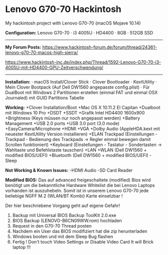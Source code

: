 # Lenovo G70-70 Hackintosh
My hackintosh project with Lenovo G70-70 (macOS Mojave 10.14)

**Configuration:**
Lenovo G70-70 · i3 4005U · HD4400 · 8GB · 512GB SSD

------------



**My Forum Posts:**
https://www.hackintosh-forum.de/forum/thread/24361-lenovo-g70-70-macos-high-sierra/

https://www.hackintosh-inc.de/index.php/Thread/1592-Lenovo-G70-70-i3-4005U-mit-HD4400-GPU-Zeitverschwendung/

------------



**Installation:**
· macOS Install/Clover Stick
· Clover Bootloader
· KextUtility
· Mein Clover Bootpack (Auf Dell DW1560 angepasste config.plist)
· Für DualBoot mit Windows 2 Partitionen erstellen (einmal FAT und einmal OSX Journaled) mit GUID Partitions Tabelle



**Working:**
+Clover Installation/Boot
+Mac OS X 10.11.2 El Capitan
+Dualboot mit Windows 10 Pro
+DSDT
+SSDT
+Grafik Intel HD4400 1600x900
+Brightness (Keys müssen nur noch angepasst werden)
+Battery Management
+USB 2.0 ports
+USB 3.0 port (3.0 mode)
+EasyCamera/Microphone
+HDMI
+VGA
+Dolby Audio (AppleHDA.kext mit neuester KextUtility Version installieren)
+ELAN Trackpad (Einstellungen - Trackpad - Bedienung des Trackpads -> Regler einmal bewegen damit Scrollen funktioniert)
+Keyboard (Einstellungen - Tastatur - Sondertasten -> Wahltaste und Befehlstaste tauschen)
+LAN
+WLAN (Dell DW1560 + modified BIOS/UEFI)
+Bluetooth (Dell DW1560 + modified BIOS/UEFI)
-Sleep

**Not Working & Known Issues:**
-HDMI Audio
-SD Card Reader

**Modified BIOS:**
Das auf advanced freigeschaltete (modified) Bios wird benötigt um die bekanntliche Hardware Whitelist die bei Lenovo Laptops vorhanden ist auszuhebeln.
Somit ist in unserem Lenovo G70-70 jede beliebige NGFF M.2 (WLAN/BT Kombi) Karte einsetzbar !

Der hier beschriebene Vorgang geht auf eigene Gefahr!
1. Backup mit Universal BIOS Backup ToolKit 2.0.exe
2. BIOS Backup (LENOVO-B6CN09WW.rom) hochladen
3. Request in den G70-70 Thread posten
4. Nachdem ein User das BIOS modifiziert hat die zip herunterladen
5. Windows booten und mit dem Sleep Bug flashen
6. Fertig ! Don't touch Video Settings or Disable Video Card It will Brick laptop !!!
